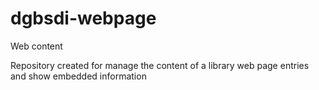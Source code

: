 # dgbsdi-webpage
Web content

Repository created for manage the content of a library web page entries and show embedded information
